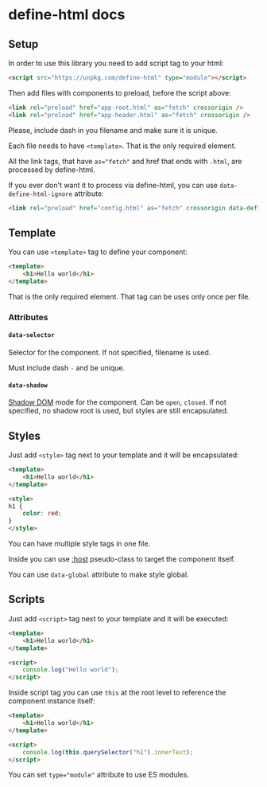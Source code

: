 # define-html docs

## Setup

In order to use this library you need to add script tag to your html:

```html
<script src="https://unpkg.com/define-html" type="module"></script>
```

Then add files with components to preload, before the script above:

```html
<link rel="preload" href="app-root.html" as="fetch" crossorigin />
<link rel="preload" href="app-header.html" as="fetch" crossorigin />
```

Please, include dash in you filename and make sure it is unique.

Each file needs to have `<template>`. That is the only required element.

All the link tags, that have `as="fetch"` and href that ends with `.html`, are processed by define-html.

If you ever don't want it to process via define-html, you can use `data-define-html-ignore` attribute:

```html
<link rel="preload" href="config.html" as="fetch" crossorigin data-define-html-ignore />
```

## Template

You can use `<template>` tag to define your component:

```html
<template>
	<h1>Hello world</h1>
</template>
```

That is the only required element. That tag can be uses only once per file.

### Attributes

#### `data-selector`

Selector for the component. If not specified, filename is used.

Must include dash `-` and be unique.

#### `data-shadow`

[Shadow DOM](https://developer.mozilla.org/en-US/docs/Web/API/Web_components/Using_shadow_DOM#encapsulation_from_css) mode for the component. Can be `open`, `closed`. If not specified, no shadow root is used, but styles are still encapsulated.

## Styles

Just add `<style>` tag next to your template and it will be encapsulated:

```html
<template>
	<h1>Hello world</h1>
</template>

<style>
h1 {
	color: red;
}
</style>
```

You can have multiple style tags in one file.

Inside you can use [:host](https://developer.mozilla.org/en-US/docs/Web/CSS/:host) pseudo-class to target the component itself.

You can use `data-global` attribute to make style global.

## Scripts

Just add `<script>` tag next to your template and it will be executed:

```html
<template>
	<h1>Hello world</h1>
</template>

<script>
	console.log("Hello world");
</script>
```

Inside script tag you can use `this` at the root level to reference the component instance itself:

```html
<template>
	<h1>Hello world</h1>
</template>

<script>
	console.log(this.querySelector("h1").innerText);
</script>
```

You can set `type="module"` attribute to use ES modules.
